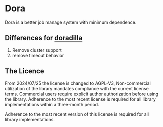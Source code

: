 Dora
===========================

Dora is a better job manage system with minimum dependence.

## Differences for [doradilla](https://github.com/wherby/doradilla)

1. Remove cluster support
2. remove timeout behavior


## The Licence 

From 2024/07/25 the license is changed to AGPL-V3, Non-commercial utilization of the library mandates compliance with the current license terms.
Commercial users require explicit author authorization before using the library.
Adherence to the most recent license is required for all library implementations within a three-month period.

Adherence to the most recent version of this license is required for all library implementations.

